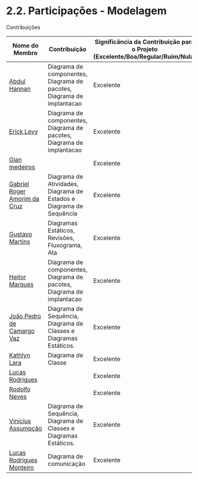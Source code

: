 # 2.2. Participações - Modelagem

Contribuições 

|Nome do Membro | Contribuição | Significância da Contribuição para o Projeto (Excelente/Boa/Regular/Ruim/Nula) |
| -- | -- | -- |
| [Abdul Hannan](https://github.com/hannanhunny01) | Diagrama de componentes, Diagrama de pacotes, Diagrama de implantacao  | Excelente |
| [Erick Levy](https://github.com/Ericklevy) | Diagrama de componentes, Diagrama de pacotes, Diagrama de implantacao | Excelente |
| [Gian medeiros](https://github.com/GianMedeiros) |  | Excelente |
| [Gabriel Roger Amorim da Cruz](https://github.com/GabrielRoger07) | Diagrama de Atividades, Diagrama de Estados e Diagrama de Sequência | Excelente |
| [Gustavo Martins](https://github.com/gustavomartins-github) | Diagramas Estáticos, Revisões, Fluxograma, Ata| Excelente |
| [Heitor Marques](https://github.com/heitormsb) | Diagrama de componentes, Diagrama de pacotes, Diagrama de implantacao | Excelente |
| [João Pedro de Camargo Vaz](https://github.com/JoaoPedro0803) |  Diagrama de Sequência, Diagrama de Classes e Diagramas Estáticos. | Excelente |
| [Kathlyn Lara](https://github.com/klmurussi)  | Diagrama de Classe |  Excelente |
| [Lucas Rodrigues](https://github.com/nickby2) |  |  Excelente |
| [Rodolfo Neves](https://github.com/roddas) | |  Excelente |
| [Vinícius Assumpção](https://github.com/viniman27) |  Diagrama de Sequência, Diagrama de Classes e Diagramas Estáticos.  | Excelente |
| [Lucas Rodrigues Monteiro](https://github.com/nickby2) |  Diagrama de comunicação  | Excelente |
